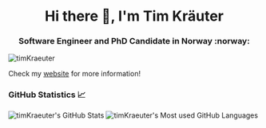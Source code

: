 <h1 align="center">Hi there 👋, I'm Tim Kräuter</h1>
<h3 align="center">Software Engineer and PhD Candidate in Norway :norway:</h3>

<p align="left"> <img src="https://komarev.com/ghpvc/?username=timKraeuter&label=Profile%20views&color=0e75b6&style=flat" alt="timKraeuter" /> </p>

Check my [website](https://timkraeuter.com/) for more information!

### GitHub Statistics 📈
![timKraeuter's GitHub Stats](https://github-readme-stats.vercel.app/api?username=timKraeuter&theme=tokyonight&show_icons=true&hide_border=false&count_private=true)
![timKraeuter's Most used GitHub Languages](https://github-readme-stats.vercel.app/api/top-langs/?username=timKraeuter&hide=TeX,HTML,CSS,SCSS&theme=tokyonight&show_icons=true&hide_border=false&layout=compact)
